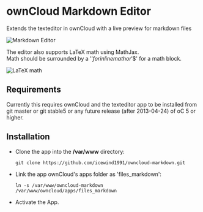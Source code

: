 ownCloud Markdown Editor
=================

Extends the texteditor in ownCloud with a live preview for markdown files

![Markdown Editor](http://i.imgur.com/47qLGrH.png)

The editor also supports LaTeX math using MathJax.  
Math should be surrounded by a '$' for inline math or '$$' for a math block.

![LaTeX math](http://i.imgur.com/0otA99U.png)

Requirements
---

Currently this requires ownCloud and the texteditor app to be installed from git master or git stable5 or any future release (after 2013-04-24) of oC 5 or higher.

Installation
---

- Clone the app into the **/var/www** directory:

    ``git clone https://github.com/icewind1991/owncloud-markdown.git``


- Link the app ownCloud's apps folder as 'files_markdown':

	``ln -s /var/www/owncloud-markdown /var/www/owncloud/apps/files_markdown``

- Activate the App.
